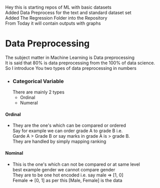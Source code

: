 Hey this is starting repos of ML with basic datasets<br>
Added Data Preprocess for the text and standard dataset set<br> 
Added The Regression Folder into the Repository<br>
From Today it will contain outputs with graphs<br>
# Data Preprocessing
 The subject matter in Machine Learning is Data preprocessing<br>
 It is said that 80% is data preprocessing from the 100% of data science.<br>
 So I introduce You two types of data preprocessing in numbers<br>
 - ### Categorical Variable
   There are mainly 2 types
    - Ordinal
    - Numeral
  #### Ordinal
   - They are the one's which can be compared or ordered<br>
     Say for example we can order grade A to grade B i.e.<br>
     Garde A > Grade B or say marks in grade A is > grade B.<br>
     They are handled by simply mapping ranking
 #### Nominal
  - This is the one's which can not be compared or at same level<br>
    best example gender we cannot compare gender<br>
    They are to be one hot encoded i.e. say male => [1, 0]<br>
    Female => [0, 1] as per this [Male, Female] is the data<br>
    <br>
